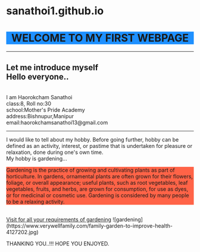 # sanathoi1.github.io
<html>
<center><h1 style="background-color:DodgerBlue;">WELCOME TO MY FIRST WEBPAGE</H1>
  </center>
  <hr>
<h2>Let me introduce myself<br>
  Hello everyone..</h2><br>
I am Haorokcham Sanathoi<br>
class:8, Roll no:30<br>
school:Mother's Pride Academy<br>
address:Bishnupur,Manipur<br>
email:haorokchamsanathoi13@gmail.com<br>
  <hr>
I would like to tell about my hobby. Before going further, hobby can be defined as an activity, interest, or pastime that is undertaken for pleasure or relaxation, done during one's own time. 
    <br>
My hobby is gardening...
    <br>
<p style="background-color:Tomato;"> Gardening is the practice of growing and cultivating plants as part of horticulture. In gardens, ornamental plants are often grown for their flowers, foliage, or overall appearance; useful plants, such as root vegetables, leaf vegetables, fruits, and herbs, are grown for consumption, for use as dyes, or for medicinal or cosmetic use. Gardening is considered by many people to be a relaxing activity.</p>
    <br>
    <a href="https://www.countryliving.com/gardening/">Visit for all your requirements of gardening</a>
![gardening](https://www.verywellfamily.com/family-garden-to-improve-health-4127202.jpg)

THANKING YOU..!!! HOPE YOU ENJOYED.
</html>
